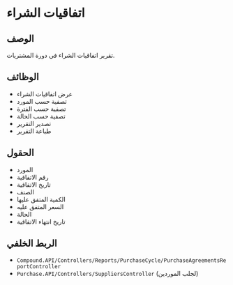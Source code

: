 # اتفاقيات الشراء

## الوصف
تقرير اتفاقيات الشراء في دورة المشتريات.

## الوظائف
- عرض اتفاقيات الشراء
- تصفية حسب المورد
- تصفية حسب الفترة
- تصفية حسب الحالة
- تصدير التقرير
- طباعة التقرير

## الحقول
- المورد
- رقم الاتفاقية
- تاريخ الاتفاقية
- الصنف
- الكمية المتفق عليها
- السعر المتفق عليه
- الحالة
- تاريخ انتهاء الاتفاقية

## الربط الخلفي
- `Compound.API/Controllers/Reports/PurchaseCycle/PurchaseAgreementsReportController`
- `Purchase.API/Controllers/SuppliersController` (لجلب الموردين)
